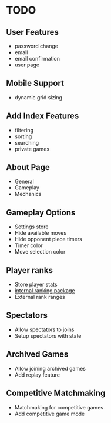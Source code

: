 # TODO

## User Features
- password change
- email
- email confirmation
- user page

## Mobile Support
- dynamic grid sizing

## Add Index Features
- filtering
- sorting
- searching
- private games

## About Page
- General
- Gameplay
- Mechanics

## Gameplay Options
- Settings store
- Hide available moves
- Hide opponent piece timers
- Timer color
- Move selection color

## Player ranks
- Store player stats
- [internal ranking package](https://www.npmjs.com/package/glicko2)
- External rank ranges

## Spectators
- Allow spectators to joins
- Setup spectators with state

## Archived Games
- Allow joining archived games
- Add replay feature

## Competitive Matchmaking
- Matchmaking for competitive games
- Add competitive game mode
